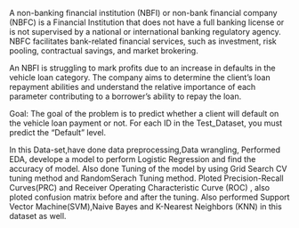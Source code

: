 A non-banking financial institution (NBFI) or non-bank financial company (NBFC) is a Financial Institution that does not have a full banking license or is not supervised by a national or international banking regulatory agency. NBFC facilitates bank-related financial services, such as investment, risk pooling, contractual savings, and market brokering.

An NBFI is struggling to mark profits due to an increase in defaults in the vehicle loan category. The company aims to determine the client’s loan repayment abilities and understand the relative importance of each parameter contributing to a borrower’s ability to repay the loan.

Goal:
The goal of the problem is to predict whether a client will default on the vehicle loan payment or not. For each ID in the Test_Dataset, you must predict the “Default” level.

In this Data-set,have done data preprocessing,Data wrangling, Performed EDA, develope a model to perform Logistic Regression and find the accuracy of model. Also done Tuning of the model by using Grid Search CV tuning method and RandomSerach Tuning method. 
Ploted Precision-Recall Curves(PRC) and Receiver Operating Characteristic Curve (ROC) , also ploted confusion matrix before and after the tuning.
Also performed Support Vector Machine(SVM),Naive Bayes and K-Nearest Neighbors (KNN) in this dataset as well.
